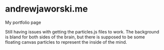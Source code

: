 # andrewjaworski.me
My portfolio page

Still having issues with getting the particles.js files to work. The background is bland for both sides of the brain, but there is supposed to be some floating canvas particles to represent the inside of the mind.
